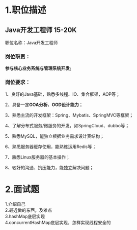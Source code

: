 # 1.职位描述

## Java开发工程师 15-20K

职位名称：Java开发工程师

### 岗位职责：

**参与核心业务系统与管理系统开发;**

### 岗位要求：

1、良好的Java基础，熟悉多线程、IO、集合框架，AOP等；

2、具备一定**OOA分析、OOD设计能力**；

3、熟悉主流的开发框架：Spring、Mybatis、SpringMVC等框架；

4、了解分布式服务/微服务的开发，如SpringCloud、dubbo等；

5、熟悉MySQL，能独立根据业务需求设计表结构；

6、熟悉服务器缓存使用，能熟练运用Redis等；

7、熟悉Linux服务器的基本操作；

8、较好的沟通、抗压能力，能独立解决问题；

# 2.面试题

1.介绍自己  
2.最近做的东西，及难点  
3.hashMap底层实现  
4.concurrentHashMap底层实现，怎样实现线程安全的



